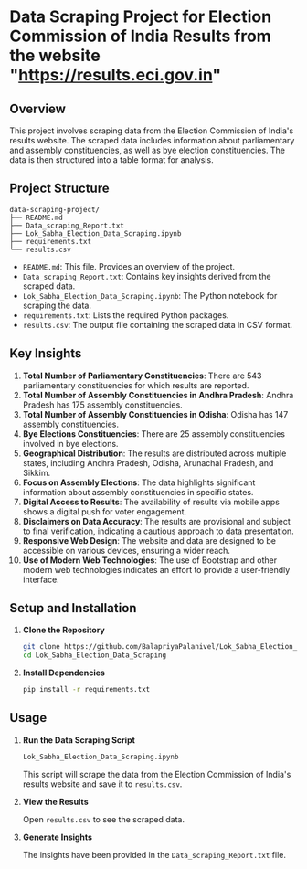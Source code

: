 # Data Scraping Project for Election Commission of India Results from the website "https://results.eci.gov.in"

## Overview

This project involves scraping data from the Election Commission of India's results website. The scraped data includes information about parliamentary and assembly constituencies, as well as bye election constituencies. The data is then structured into a table format for analysis.

## Project Structure

```
data-scraping-project/
├── README.md
├── Data_scraping_Report.txt
├── Lok_Sabha_Election_Data_Scraping.ipynb
├── requirements.txt
└── results.csv
```

- `README.md`: This file. Provides an overview of the project.
- `Data_scraping_Report.txt`: Contains key insights derived from the scraped data.
- `Lok_Sabha_Election_Data_Scraping.ipynb`: The Python notebook for scraping the data.
- `requirements.txt`: Lists the required Python packages.
- `results.csv`: The output file containing the scraped data in CSV format.

## Key Insights

1. **Total Number of Parliamentary Constituencies**: There are 543 parliamentary constituencies for which results are reported.
2. **Total Number of Assembly Constituencies in Andhra Pradesh**: Andhra Pradesh has 175 assembly constituencies.
3. **Total Number of Assembly Constituencies in Odisha**: Odisha has 147 assembly constituencies.
4. **Bye Elections Constituencies**: There are 25 assembly constituencies involved in bye elections.
5. **Geographical Distribution**: The results are distributed across multiple states, including Andhra Pradesh, Odisha, Arunachal Pradesh, and Sikkim.
6. **Focus on Assembly Elections**: The data highlights significant information about assembly constituencies in specific states.
7. **Digital Access to Results**: The availability of results via mobile apps shows a digital push for voter engagement.
8. **Disclaimers on Data Accuracy**: The results are provisional and subject to final verification, indicating a cautious approach to data presentation.
9. **Responsive Web Design**: The website and data are designed to be accessible on various devices, ensuring a wider reach.
10. **Use of Modern Web Technologies**: The use of Bootstrap and other modern web technologies indicates an effort to provide a user-friendly interface.

## Setup and Installation

1. **Clone the Repository**

    ```sh
    git clone https://github.com/BalapriyaPalanivel/Lok_Sabha_Election_Data_Scraping.git
    cd Lok_Sabha_Election_Data_Scraping
    ```

2. **Install Dependencies**

    ```sh
    pip install -r requirements.txt
    ```

## Usage

1. **Run the Data Scraping Script**

    ```sh
    Lok_Sabha_Election_Data_Scraping.ipynb
    ```

    This script will scrape the data from the Election Commission of India's results website and save it to `results.csv`.

2. **View the Results**

    Open `results.csv` to see the scraped data.

3. **Generate Insights**

    The insights have been provided in the `Data_scraping_Report.txt` file.




